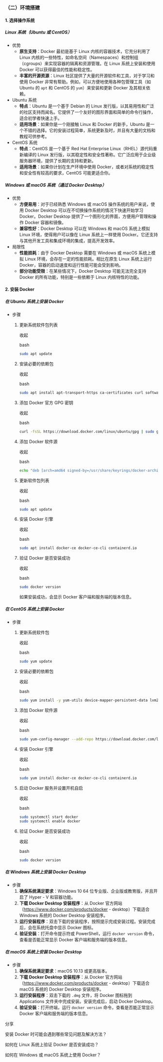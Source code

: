 ### （二）环境搭建

#### 1. 选择操作系统

##### Linux 系统（Ubuntu 或 CentOS）



- 优势
  - **原生支持**：Docker 最初是基于 Linux 内核的容器技术，它充分利用了 Linux 内核的一些特性，如命名空间（Namespaces）和控制组（cgroups）来实现容器的隔离和资源管理。在 Linux 系统上安装和使用 Docker 可以获得最佳的性能和稳定性。
  - **丰富的开源资源**：Linux 社区提供了大量的开源软件和工具，对于学习和使用 Docker 非常有帮助。例如，可以方便地使用各种包管理工具（如 Ubuntu 的 `apt` 和 CentOS 的 `yum`）来安装和更新 Docker 及其相关依赖。
- Ubuntu 系统
  - **特点**：Ubuntu 是一个基于 Debian 的 Linux 发行版，以其易用性和广泛的社区支持而闻名。它提供了一个友好的图形界面和简单的命令行操作，适合初学者快速上手。
  - **适用场景**：如果你是一个刚接触 Linux 和 Docker 的新手，Ubuntu 是一个不错的选择。它的安装过程简单，系统更新及时，并且有大量的文档和教程可供参考。
- CentOS 系统
  - **特点**：CentOS 是一个基于 Red Hat Enterprise Linux（RHEL）源代码重新编译的 Linux 发行版，以其稳定性和安全性著称。它广泛应用于企业级服务器环境，提供了长期的支持和更新。
  - **适用场景**：如果你计划在生产环境中使用 Docker，或者对系统的稳定性和安全性有较高的要求，CentOS 可能更适合你。

##### Windows 或 macOS 系统（通过 Docker Desktop）



- 优势
  - **方便易用**：对于已经熟悉 Windows 或 macOS 操作系统的用户来说，使用 Docker Desktop 可以在不切换操作系统的情况下快速开始学习 Docker。Docker Desktop 提供了一个图形化的界面，方便用户管理和操作 Docker 容器和镜像。
  - **兼容性好**：Docker Desktop 可以在 Windows 和 macOS 系统上模拟 Linux 环境，使得用户可以像在 Linux 系统上一样使用 Docker。它还支持与其他开发工具和集成环境的集成，提高开发效率。
- 局限性
  - **性能损耗**：由于 Docker Desktop 需要在 Windows 或 macOS 系统上模拟 Linux 环境，会存在一定的性能损耗。相比在原生 Linux 系统上运行 Docker，容器的启动速度和运行性能可能会受到影响。
  - **部分功能受限**：在某些情况下，Docker Desktop 可能无法完全支持 Docker 的所有功能，特别是一些依赖于 Linux 内核特性的功能。

#### 2. 安装 Docker

##### 在 Ubuntu 系统上安装 Docker



- 步骤

  1. 更新系统软件包列表

     收起

     

     bash

     

     

     

     

     ```bash
     sudo apt update
     ```

  2. 安装必要的依赖包

     收起

     

     bash

     

     

     

     

     ```bash
     sudo apt install apt-transport-https ca-certificates curl software-properties-common
     ```

  3. 添加 Docker 官方 GPG 密钥

     收起

     

     bash

     

     

     

     

     ```bash
     curl -fsSL https://download.docker.com/linux/ubuntu/gpg | sudo gpg --dearmor -o /usr/share/keyrings/docker-archive-keyring.gpg
     ```

  4. 添加 Docker 软件源

     收起

     

     bash

     

     

     

     

     ```bash
     echo "deb [arch=amd64 signed-by=/usr/share/keyrings/docker-archive-keyring.gpg] https://download.docker.com/linux/ubuntu $(lsb_release -cs) stable" | sudo tee /etc/apt/sources.list.d/docker.list > /dev/null
     ```

  5. 更新软件包列表

     收起

     

     bash

     

     

     

     

     ```bash
     sudo apt update
     ```

  6. 安装 Docker 引擎

     收起

     

     bash

     

     

     

     

     ```bash
     sudo apt install docker-ce docker-ce-cli containerd.io
     ```

  7. 验证 Docker 是否安装成功

     收起

     

     bash

     

     

     

     

     ```bash
     sudo docker version
     ```

     如果安装成功，会显示 Docker 客户端和服务端的版本信息。

##### 在 CentOS 系统上安装 Docker



- 步骤

  1. 更新系统软件包

     收起

     

     bash

     

     

     

     

     ```bash
     sudo yum update
     ```

  2. 安装必要的依赖包

     收起

     

     bash

     

     

     

     

     ```bash
     sudo yum install -y yum-utils device-mapper-persistent-data lvm2
     ```

  3. 添加 Docker 软件源

     收起

     

     bash

     

     

     

     

     ```bash
     sudo yum-config-manager --add-repo https://download.docker.com/linux/centos/docker-ce.repo
     ```

  4. 安装 Docker 引擎

     收起

     

     bash

     

     

     

     

     ```bash
     sudo yum install docker-ce docker-ce-cli containerd.io
     ```

  5. 启动 Docker 服务并设置开机自启

     收起

     

     bash

     

     

     

     

     ```bash
     sudo systemctl start docker
     sudo systemctl enable docker
     ```

  6. 验证 Docker 是否安装成功

     收起

     

     bash

     

     

     

     

     ```bash
     sudo docker version
     ```

##### 在 Windows 系统上安装 Docker Desktop



- 步骤
  1. **确保系统满足要求**：Windows 10 64 位专业版、企业版或教育版，并且开启了 Hyper - V 和容器功能。
  2. **下载 Docker Desktop 安装程序**：从 Docker 官方网站（https://www.docker.com/products/docker - desktop）下载适合 Windows 系统的 Docker Desktop 安装程序。
  3. **运行安装程序**：双击下载的安装程序，按照提示完成安装过程。安装完成后，会在系统托盘中显示 Docker 图标。
  4. **验证安装**：打开命令提示符或 PowerShell，运行 `docker version` 命令，查看是否能正常显示 Docker 客户端和服务端的版本信息。

##### 在 macOS 系统上安装 Docker Desktop



- 步骤
  1. **确保系统满足要求**：macOS 10.13 或更高版本。
  2. **下载 Docker Desktop 安装程序**：从 Docker 官方网站（https://www.docker.com/products/docker - desktop）下载适合 macOS 系统的 Docker Desktop 安装程序。
  3. **运行安装程序**：双击下载的 `.dmg` 文件，将 Docker 图标拖到 Applications 文件夹中完成安装。安装完成后，启动 Docker Desktop。
  4. **验证安装**：打开终端，运行 `docker version` 命令，查看是否能正常显示 Docker 客户端和服务端的版本信息。



分享



安装 Docker 时可能会遇到哪些常见问题及解决方法？

如何在 Linux 系统上验证 Docker 是否安装成功？

如何在 Windows 或 macOS 系统上使用 Docker？